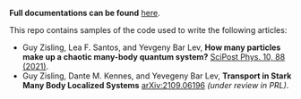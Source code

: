 **Full documentations can be found** [here](https://quantumchaos.readthedocs.io/en/latest/).

This repo contains samples of the code used to write the following articles:

* Guy Zisling, Lea F. Santos, and Yevgeny Bar Lev, **How many particles make up a chaotic many-body quantum system?** [SciPost Phys. 10, 88 (2021)](https://doi.org/10.21468/SciPostPhys.10.4.088).
* Guy Zisling, Dante M. Kennes, and Yevegeny Bar Lev, **Transport in Stark Many Body Localized Systems** [arXiv:2109.06196](https://arxiv.org/abs/2109.06196) *(under review in PRL)*.


